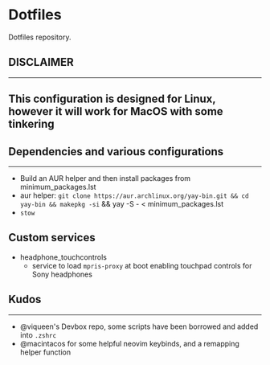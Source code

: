 # Dotfiles

Dotfiles repository.

## DISCLAIMER

---

This configuration is designed for Linux, however it will work for MacOS with some tinkering
---

## Dependencies and various configurations

---

- Build an AUR helper and then install packages from minimum_packages.lst
- aur helper: `git clone https://aur.archlinux.org/yay-bin.git && cd yay-bin && makepkg -si` && yay -S - < minimum_packages.lst
- `stow`

## Custom services

- headphone_touchcontrols
  - service to load `mpris-proxy` at boot enabling touchpad controls for Sony headphones

## Kudos

---

- @viqueen's Devbox repo, some scripts have been borrowed and added into `.zshrc`
- @macintacos for some helpful neovim keybinds, and a remapping helper function
